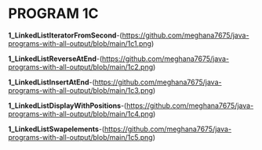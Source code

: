 # PROGRAM 1C

**1_LinkedListIteratorFromSecond**-(https://github.com/meghana7675/java-programs-with-all-output/blob/main/1c1.png)

**1_LinkedListReverseAtEnd**-(https://github.com/meghana7675/java-programs-with-all-output/blob/main/1c2.png)

**1_LinkedListInsertAtEnd**-(https://github.com/meghana7675/java-programs-with-all-output/blob/main/1c3.png)

**1_LinkedListDisplayWithPositions**-(https://github.com/meghana7675/java-programs-with-all-output/blob/main/1c4.png)

**1_LinkedListSwapelements**-(https://github.com/meghana7675/java-programs-with-all-output/blob/main/1c5.png)


